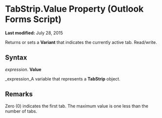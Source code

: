 
# TabStrip.Value Property (Outlook Forms Script)

 **Last modified:** July 28, 2015

Returns or sets a  **Variant** that indicates the currently active tab. Read/write.

## Syntax

 _expression_. **Value**

 _expression_A variable that represents a  **TabStrip** object.


## Remarks

Zero (0) indicates the first tab. The maximum value is one less than the number of tabs.

